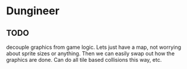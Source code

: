 # Dungineer
## TODO
decouple graphics from game logic.
Lets just have a map, not worrying about sprite sizes or anything. 
Then we can easily swap out how the graphics are done. 
Can do all tile based collisions this way, etc. 
